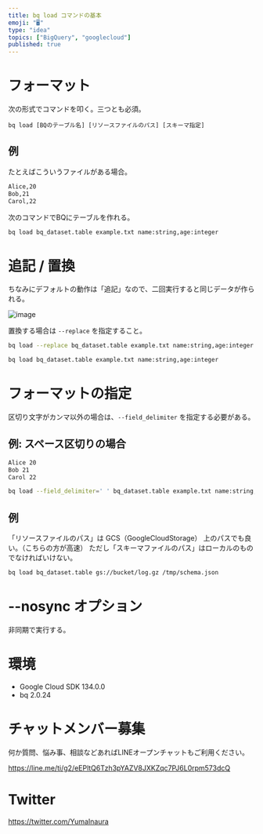 ```yaml
---
title: bq load コマンドの基本
emoji: "🖥"
type: "idea"
topics: ["BigQuery", "googlecloud"]
published: true
---
```


# フォーマット

次の形式でコマンドを叩く。三つとも必須。

```
bq load [BQのテーブル名] [リソースファイルのパス] [スキーマ指定]
```

## 例

たとえばこういうファイルがある場合。

```example.txt
Alice,20
Bob,21
Carol,22
```

次のコマンドでBQにテーブルを作れる。

```bash
bq load bq_dataset.table example.txt name:string,age:integer
```

# 追記 / 置換

ちなみにデフォルトの動作は「追記」なので、二回実行すると同じデータが作られる。

![image](https://qiita-image-store.s3.amazonaws.com/0/89618/f29d0b8d-23dd-f061-f0c6-d8ae3a7f02e9.png)

置換する場合は `--replace` を指定すること。

```bash
bq load --replace bq_dataset.table example.txt name:string,age:integer
```

```bash
bq load bq_dataset.table example.txt name:string,age:integer
```

# フォーマットの指定

区切り文字がカンマ以外の場合は、`--field_delimiter` を指定する必要がある。

## 例: スペース区切りの場合

```example.txt
Alice 20
Bob 21
Carol 22
```

```bash
bq load --field_delimiter=' ' bq_dataset.table example.txt name:string,age:integer
```

## 例

「リソースファイルのパス」は GCS（GoogleCloudStorage） 上のパスでも良い。（こちらの方が高速）
ただし「スキーマファイルのパス」はローカルのものでなければいけない。

```bash
bq load bq_dataset.table gs://bucket/log.gz /tmp/schema.json
```

# --nosync オプション

非同期で実行する。

# 環境

- Google Cloud SDK 134.0.0
- bq 2.0.24








<!-- Update From Qiita API -->

# チャットメンバー募集


何か質問、悩み事、相談などあればLINEオープンチャットもご利用ください。

https://line.me/ti/g2/eEPltQ6Tzh3pYAZV8JXKZqc7PJ6L0rpm573dcQ





# Twitter


https://twitter.com/YumaInaura


<!-- Update From Qiita API -->


